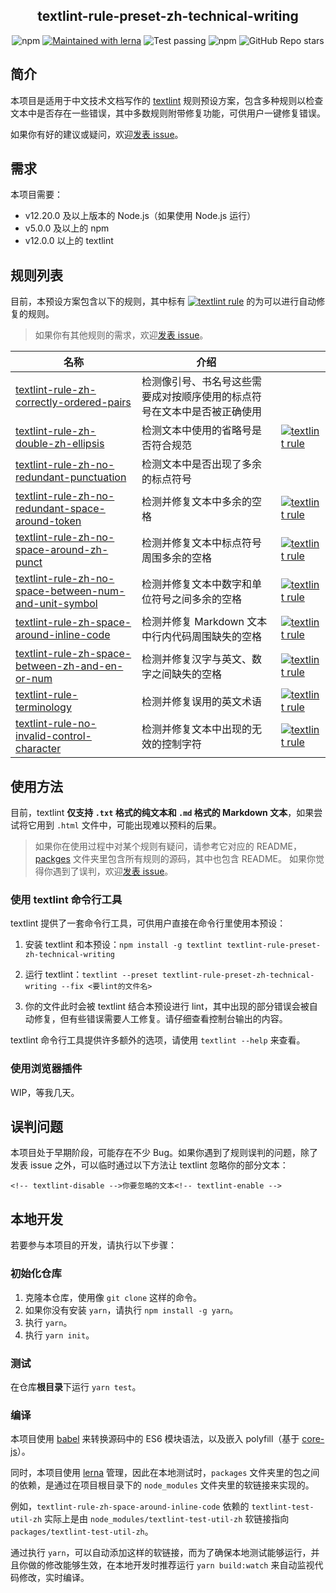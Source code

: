 <h2 align="center">textlint-rule-preset-zh-technical-writing</h2>
<p align="center">
  <img alt="npm" src="https://img.shields.io/npm/v/textlint-rule-preset-zh-technical-writing">
  <a href="https://lerna.js.org/"><img alt="Maintained with lerna" src="https://img.shields.io/badge/maintained%20with-lerna-cc00ff.svg"></a>
  <img alt="Test passing" src="https://github.com/darkyzhou/textlint-rule-preset-zh-technical-writing/actions/workflows/test.yml/badge.svg">
  <img alt="npm" src="https://img.shields.io/npm/dw/textlint-rule-preset-zh-technical-writing">
  <img alt="GitHub Repo stars" src="https://img.shields.io/github/stars/darkyzhou/textlint-rule-preset-zh-technical-writing?style=social">
</p>

## 简介

本项目是适用于中文技术文档写作的 [textlint](https://github.com/textlint/textlint) 规则预设方案，包含多种规则以检查文本中是否存在一些错误，其中多数规则附带修复功能，可供用户一键修复错误。

如果你有好的建议或疑问，欢迎[发表 issue](https://github.com/darkyzhou/textlint-rule-preset-zh-technical-writing/issues/new)。

## 需求

本项目需要：

- v12.20.0 及以上版本的 Node.js（如果使用 Node.js 运行）
- v5.0.0 及以上的 npm
- v12.0.0 以上的 textlint

## 规则列表

目前，本预设方案包含以下的规则，其中标有
[![textlint rule](https://img.shields.io/badge/textlint-fixable-green.svg?style=social)](https://textlint.github.io/) 的为可以进行自动修复的规则。

> 如果你有其他规则的需求，欢迎[发表 issue](https://github.com/darkyzhou/textlint-rule-preset-zh-technical-writing/issues/new)。

| 名称                                                                                                                                                                                                     | 介绍                                                                     |                                                                                                                       |
| -------------------------------------------------------------------------------------------------------------------------------------------------------------------------------------------------------- | ------------------------------------------------------------------------ | --------------------------------------------------------------------------------------------------------------------- |
| [textlint-rule-zh-correctly-ordered-pairs](https://github.com/darkyzhou/textlint-rule-preset-zh-technical-writing/tree/main/packages/textlint-rule-zh-correctly-ordered-pairs)                           | 检测像引号、书名号这些需要成对按顺序使用的标点符号在文本中是否被正确使用 |                                                                                                                       |
| [textlint-rule-zh-double-zh-ellipsis](https://github.com/darkyzhou/textlint-rule-preset-zh-technical-writing/tree/main/packages/textlint-rule-zh-double-zh-ellipsis)                                     | 检测文本中使用的省略号是否符合规范                                       | [![textlint rule](https://img.shields.io/badge/textlint-fixable-green.svg?style=social)](https://textlint.github.io/) |
| [textlint-rule-zh-no-redundant-punctuation](https://github.com/darkyzhou/textlint-rule-preset-zh-technical-writing/tree/main/packages/textlint-rule-zh-no-redundant-punctuation)                         | 检测文本中是否出现了多余的标点符号                                       |                                                                                                                       |
| [textlint-rule-zh-no-redundant-space-around-token](https://github.com/darkyzhou/textlint-rule-preset-zh-technical-writing/tree/main/packages/textlint-rule-zh-no-redundant-space-around-token)           | 检测并修复文本中多余的空格                                               | [![textlint rule](https://img.shields.io/badge/textlint-fixable-green.svg?style=social)](https://textlint.github.io/) |
| [textlint-rule-zh-no-space-around-zh-punct](https://github.com/darkyzhou/textlint-rule-preset-zh-technical-writing/tree/main/packages/textlint-rule-zh-no-space-around-zh-punct)                         | 检测并修复文本中标点符号周围多余的空格                                   | [![textlint rule](https://img.shields.io/badge/textlint-fixable-green.svg?style=social)](https://textlint.github.io/) |
| [textlint-rule-zh-no-space-between-num-and-unit-symbol](https://github.com/darkyzhou/textlint-rule-preset-zh-technical-writing/tree/main/packages/textlint-rule-zh-no-space-between-num-and-unit-symbol) | 检测并修复文本中数字和单位符号之间多余的空格                             | [![textlint rule](https://img.shields.io/badge/textlint-fixable-green.svg?style=social)](https://textlint.github.io/) |
| [textlint-rule-zh-space-around-inline-code](https://github.com/darkyzhou/textlint-rule-preset-zh-technical-writing/tree/main/packages/textlint-rule-zh-space-around-inline-code)                         | 检测并修复 Markdown 文本中行内代码周围缺失的空格                         | [![textlint rule](https://img.shields.io/badge/textlint-fixable-green.svg?style=social)](https://textlint.github.io/) |
| [textlint-rule-zh-space-between-zh-and-en-or-num](https://github.com/darkyzhou/textlint-rule-preset-zh-technical-writing/tree/main/packages/textlint-rule-zh-space-between-zh-and-en-or-num)             | 检测并修复汉字与英文、数字之间缺失的空格                                 | [![textlint rule](https://img.shields.io/badge/textlint-fixable-green.svg?style=social)](https://textlint.github.io/) |
| [textlint-rule-terminology](https://github.com/sapegin/textlint-rule-terminology)                                                                                                                        | 检测并修复误用的英文术语                                                 | [![textlint rule](https://img.shields.io/badge/textlint-fixable-green.svg?style=social)](https://textlint.github.io/) |
| [textlint-rule-no-invalid-control-character](https://github.com/textlint-rule/textlint-rule-no-invalid-control-character)                                                                                | 检测并修复文本中出现的无效的控制字符                                     | [![textlint rule](https://img.shields.io/badge/textlint-fixable-green.svg?style=social)](https://textlint.github.io/) |

## 使用方法

目前，textlint **仅支持 `.txt` 格式的纯文本和 `.md` 格式的 Markdown 文本**，如果尝试将它用到 `.html` 文件中，可能出现难以预料的后果。

> 如果你在使用过程中对某个规则有疑问，请参考它对应的 README，[packges](https://github.com/darkyzhou/textlint-rule-preset-zh-technical-writing/tree/main/packages) 文件夹里包含所有规则的源码，其中也包含 README。
> 如果你觉得你遇到了误判，欢迎[发表 issue](https://github.com/darkyzhou/textlint-rule-preset-zh-technical-writing/issues/new)。

### 使用 textlint 命令行工具

textlint 提供了一套命令行工具，可供用户直接在命令行里使用本预设：

1. 安装 textlint 和本预设：`npm install -g textlint textlint-rule-preset-zh-technical-writing`

2. 运行 textlint：`textlint --preset textlint-rule-preset-zh-technical-writing --fix <要lint的文件名>`

3. 你的文件此时会被 textlint 结合本预设进行 lint，其中出现的部分错误会被自动修复，但有些错误需要人工修复。请仔细查看控制台输出的内容。

textlint 命令行工具提供许多额外的选项，请使用 `textlint --help` 来查看。

### 使用浏览器插件

WIP，等我几天。

## 误判问题

本项目处于早期阶段，可能存在不少 Bug。如果你遇到了规则误判的问题，除了发表 issue 之外，可以临时通过以下方法让 textlint 忽略你的部分文本：

```
<!-- textlint-disable -->你要忽略的文本<!-- textlint-enable -->
```

## 本地开发

若要参与本项目的开发，请执行以下步骤：

### 初始化仓库

1. 克隆本仓库，使用像 `git clone` 这样的命令。
2. 如果你没有安装 `yarn`，请执行 `npm install -g yarn`。
3. 执行 `yarn`。
4. 执行 `yarn init`。

### 测试

在仓库**根目录**下运行 `yarn test`。

### 编译

本项目使用 [babel](https://github.com/babel/babel) 来转换源码中的 ES6 模块语法，以及嵌入 polyfill（基于 [core-js](https://github.com/zloirock/core-js)）。

同时，本项目使用 [lerna](https://github.com/lerna/lerna) 管理，因此在本地测试时，`packages` 文件夹里的包之间的依赖，是通过在项目根目录下的 `node_modules` 文件夹里的软链接来实现的。

例如，`textlint-rule-zh-space-around-inline-code` 依赖的 `textlint-test-util-zh` 实际上是由 `node_modules/textlint-test-util-zh` 软链接指向 `packages/textlint-test-util-zh`。

通过执行 `yarn`，可以自动添加这样的软链接，而为了确保本地测试能够运行，并且你做的修改能够生效，在本地开发时推荐运行 `yarn build:watch` 来自动监视代码修改，实时编译。
